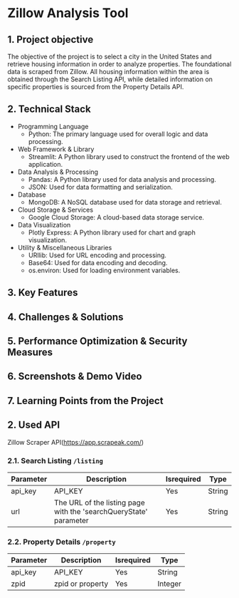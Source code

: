 # Zillow Analysis Tool

## 1. Project objective

The objective of the project is to select a city in the United States and retrieve housing information in order to analyze properties. The foundational data is scraped from Zillow. All housing information within the area is obtained through the Search Listing API, while detailed information on specific properties is sourced from the Property Details API.

## 2. Technical Stack

- Programming Language
  - Python: The primary language used for overall logic and data processing.
- Web Framework & Library
  - Streamlit: A Python library used to construct the frontend of the web application.
- Data Analysis & Processing
  - Pandas: A Python library used for data analysis and processing.
  - JSON: Used for data formatting and serialization.
- Database
  - MongoDB: A NoSQL database used for data storage and retrieval.
- Cloud Storage & Services
  - Google Cloud Storage: A cloud-based data storage service.
- Data Visualization
  - Plotly Express: A Python library used for chart and graph visualization.
- Utility & Miscellaneous Libraries
  - URllib: Used for URL encoding and processing.
  - Base64: Used for data encoding and decoding.
  - os.environ: Used for loading environment variables.

## 3. Key Features

## 4. Challenges & Solutions

## 5. Performance Optimization & Security Measures

## 6. Screenshots & Demo Video

## 7. Learning Points from the Project

## 2. Used API

Zillow Scraper API(https://app.scrapeak.com/)

### 2.1. Search Listing `/listing`

| Parameter | Description                                                           | Isrequired | Type   |
| --------- | --------------------------------------------------------------------- | ---------- | ------ |
| api_key   | API_KEY                                                               | Yes        | String |
| url       | The URL of the listing page<br> with the 'searchQueryState' parameter | Yes        | String |

### 2.2. Property Details `/property`

| Parameter | Description      | Isrequired | Type    |
| --------- | ---------------- | ---------- | ------- |
| api_key   | API_KEY          | Yes        | String  |
| zpid      | zpid or property | Yes        | Integer |
